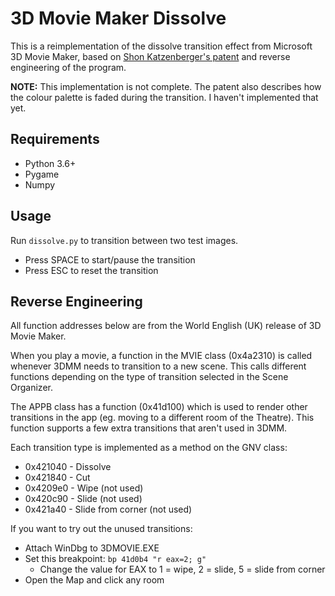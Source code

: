 # 3D Movie Maker Dissolve

This is a reimplementation of the dissolve transition effect from Microsoft 3D Movie Maker, based
on [Shon Katzenberger's patent](https://patents.google.com/patent/US5771033A/en) and reverse engineering of the program.

**NOTE:** This implementation is not complete. The patent also describes how the colour palette is faded during the transition. I haven't implemented that yet.

## Requirements

* Python 3.6+
* Pygame
* Numpy

## Usage

Run `dissolve.py` to transition between two test images.

* Press SPACE to start/pause the transition
* Press ESC to reset the transition

## Reverse Engineering

All function addresses below are from the World English (UK) release of 3D Movie Maker.

When you play a movie, a function in the MVIE class (0x4a2310) is called whenever 3DMM needs to transition to a new scene. This calls different functions depending on the type of transition selected in the Scene Organizer.

The APPB class has a function (0x41d100) which is used to render other transitions in the app (eg. moving to a different room of the Theatre). This function supports a few extra transitions that aren't used in 3DMM.

Each transition type is implemented as a method on the GNV class:

* 0x421040 - Dissolve
* 0x421840 - Cut
* 0x4209e0 - Wipe (not used)
* 0x420c90 - Slide (not used)
* 0x421a40 - Slide from corner (not used)

If you want to try out the unused transitions:

* Attach WinDbg to 3DMOVIE.EXE
* Set this breakpoint: `bp 41d0b4 "r eax=2; g"`
  * Change the value for EAX to 1 = wipe, 2 = slide, 5 = slide from corner
* Open the Map and click any room